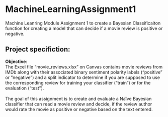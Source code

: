 # MachineLearningAssignment1
 Machine Leanring Module Assignment 1 to create a Bayesian Classificaiton function for creating a model that can decide if a movie review is positive or negative.

## Project specifiction:<br />
**Objective**:<br />
The Excel file “movie_reviews.xlsx” on Canvas contains movie reviews from IMDb along with 
their associated binary sentiment polarity labels (“positive” or ”negative”) and a split 
indicator to determine if you are supposed to use the corresponding review for training your 
classifier (“train”) or for the evaluation (“test”).<br />
<br />
The goal of this assignment is to create and evaluate a Naïve Bayesian classifier that can 
read a movie review and decide, if the review author would rate the movie as positive or 
negative based on the text entered.<br />
